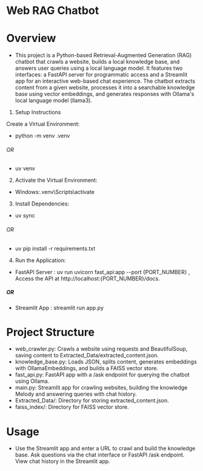 # Web RAG Chatbot


# Overview
- This project is a Python-based Retrieval-Augmented Generation (RAG) chatbot that crawls a website, builds a local knowledge base, and answers user queries using a local language model. It features two interfaces: a FastAPI server for programmatic access and a Streamlit app for an interactive web-based chat experience. The chatbot extracts content from a given website, processes it into a searchable knowledge base using vector embeddings, and generates responses with Ollama's local language model (llama3).




1. Setup Instructions

Create a Virtual Environment:

- python -m venv .venv
###### OR
- uv venv


2. Activate the Virtual Environment:

 - Windows:.venv\Scripts\activate





3. Install Dependencies:
- uv sync
###### OR
- uv pip install -r requirements.txt




4. Run the Application:

- FastAPI Server : uv run uvicorn fast_api:app --port {PORT_NUMBER} , Access the API at http://localhost:{PORT_NUMBER}/docs.
##### OR
- Streamlit App : streamlit run app.py



# Project Structure

- web_crawler.py: Crawls a website using requests and BeautifulSoup, saving content to Extracted_Data/extracted_content.json.
- knowledge_base.py: Loads JSON, splits content, generates embeddings with OllamaEmbeddings, and builds a FAISS vector store.
- fast_api.py: FastAPI app with a /ask endpoint for querying the chatbot using Ollama.
- main.py: Streamlit app for crawling websites, building the knowledge Melody and answering queries with chat history.
- Extracted_Data/: Directory for storing extracted_content.json.
- faiss_index/: Directory for FAISS vector store.

# Usage

- Use the Streamlit app and enter a URL to crawl and build the knowledge base.
Ask questions via the chat interface or FastAPI /ask endpoint.
View chat history in the Streamlit app.

